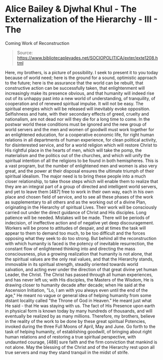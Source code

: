 # Alice Bailey & Djwhal Khul - The Externalization of the Hierarchy - III - The
Coming Work of Reconstruction

> Source: https://www.bibliotecapleyades.net/SOCIOPOLITICA/exter/exte1208.html

Here, my brothers, is a picture of possibility. I seek to present it to you today because of world need; here is the ground for a sound, optimistic approach to the future; here is the assurance that the world can be rebuilt, that constructive action can be successfully taken, that enlightenment will increasingly make its presence obvious, and that humanity will indeed rise out of its unhappy past into a new world of understanding, of tranquility, of cooperation and of renewed spiritual impulse.
It will not be easy. The spiritual energies which will be released will inevitably evoke opposition. Selfishness and hate, with their secondary effects of greed, cruelty and nationalism, are not dead nor will they die for a long time to come. In the postwar world these conditions must be ignored and the new group of world servers and the men and women of goodwill must work together for an enlightened education, for a cooperative economic life, for right human relations in all departments of human experience, for clean political activity, for disinterested service, and for a world religion which will restore Christ to His rightful place in the hearts of men, which will take the pomp, the materialism and the politics out of the churches, and which will unify the spiritual intention of all the religions to be found in both hemispheres. This is a vast program, but the number of enlightened men and women is also very great, and the power at their disposal ensures the ultimate triumph of their spiritual idealism.
The major need is to bring these people into a much closer relationship, to take those steps which will enable them to realize that they are an integral part of a group of directed and intelligent world servers, and yet to leave them [487] free to work in their own way, each in his own place and chosen field of service, and to see all these phases of the work as supplementary to all others and as the working out of a divine Plan, originating in the Hierarchy of spiritual Lives. Their work will be consciously carried out under the direct guidance of Christ and His disciples.
Long patience will be needed. Mistakes will be made. There will be periods of indecision, of ineffective action and of negative yet deep discouragement. Workers will be prone to attitudes of despair, and at times the task will appear to them to demand too much, to be too difficult and the forces opposing what they seek to do too strong. But behind all the reconstruction with which humanity is faced is the potency of inevitable resurrection, the constant flow of enlightened thinking into and directing the mass consciousness, plus a growing realization that humanity is not alone, that the spiritual values are the only real values, and that the Hierarchy stands, immovable in its spiritual strength, steadily oriented towards world salvation, and acting ever under the direction of that great divine yet human Leader, the Christ. The Christ has passed through all human experiences, and has never left us; with His disciples, the Masters of the Wisdom, He is drawing closer to humanity decade after decade; when He said at the Ascension Initiation, "Lo, I am with you always even until the end of the age," He meant no vague or general idea of helping humanity from some distant locality called "the Throne of God in Heaven." He meant just what He said - that He was staying with us. The fact of His Presence upon earth in physical form is known today by many hundreds of thousands, and will eventually be realized by as many millions.
Therefore, my brothers, believe in the reality of the work to be done by these great spiritual Potencies, invoked during the three Full Moons of April, May and June. Go forth to the task of helping humanity, of establishing goodwill, of bringing about right human relations and of restoring a true spiritual perspective, with undaunted courage, [488] sure faith and the firm conviction that mankind is not alone.
May the blessing of the Christ and of the Hierarchy rest upon all true servers and may they stand tranquil in the midst of strife.
